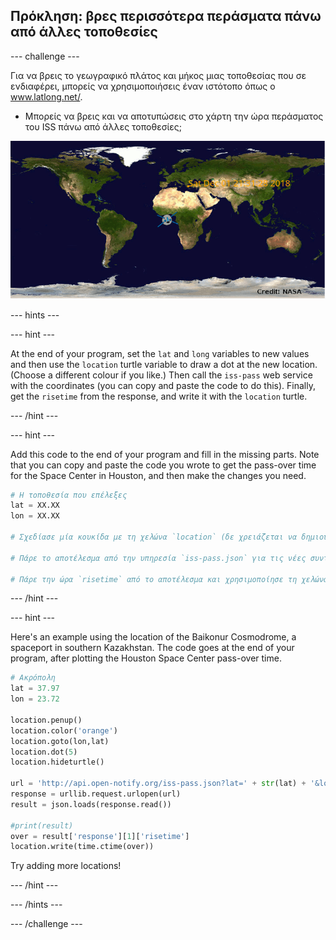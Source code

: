 ## Πρόκληση: βρες περισσότερα περάσματα πάνω από άλλες τοποθεσίες

\--- challenge \---

Για να βρεις το γεωγραφικό πλάτος και μήκος μιας τοποθεσίας που σε ενδιαφέρει, μπορείς να χρησιμοποιήσεις έναν ιστότοπο όπως ο <a href="http://www.latlong.net/" target="_blank">www.latlong.net/</a>.

+ Μπορείς να βρεις και να αποτυπώσεις στο χάρτη την ώρα περάσματος του ISS πάνω από άλλες τοποθεσίες; 

![screenshot (στιγμιότυπο οθόνης)](images/iss-final.png)

\--- hints \---

\--- hint \---

At the end of your program, set the `lat` and `long` variables to new values and then use the `location` turtle variable to draw a dot at the new location. (Choose a different colour if you like.) Then call the `iss-pass` web service with the coordinates (you can copy and paste the code to do this). Finally, get the `risetime` from the response, and write it with the `location` turtle.

\--- /hint \---

\--- hint \---

Add this code to the end of your program and fill in the missing parts. Note that you can copy and paste the code you wrote to get the pass-over time for the Space Center in Houston, and then make the changes you need.

```python
# Η τοποθεσία που επέλεξες
lat = XX.XX
lon = XX.XX

# Σχεδίασε μία κουκίδα με τη χελώνα `location` (δε χρειάζεται να δημιουργήσεις νέα χελώνα), επίλεξε διαφορετικό χρώμα

# Πάρε το αποτέλεσμα από την υπηρεσία `iss-pass.json` για τις νέες συντεταγμένες γεωγραφικού πλάτους και μήκους

# Πάρε την ώρα `risetime` από το αποτέλεσμα και χρησιμοποίησε τη χελώνα `location` για να την γράψεις στο χάρτη
```

\--- /hint \---

\--- hint \---

Here's an example using the location of the Baikonur Cosmodrome, a spaceport in southern Kazakhstan. The code goes at the end of your program, after plotting the Houston Space Center pass-over time.

```python
# Ακρόπολη
lat = 37.97
lon = 23.72

location.penup()
location.color('orange')
location.goto(lon,lat)
location.dot(5)
location.hideturtle()

url = 'http://api.open-notify.org/iss-pass.json?lat=' + str(lat) + '&lon=' + str(lon)
response = urllib.request.urlopen(url)
result = json.loads(response.read())

#print(result)
over = result['response'][1]['risetime']
location.write(time.ctime(over))
```

Try adding more locations!

\--- /hint \---

\--- /hints \---

\--- /challenge \---